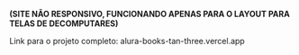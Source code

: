 **(SITE NÃO RESPONSIVO, FUNCIONANDO APENAS PARA O LAYOUT PARA TELAS DE DECOMPUTARES)**

Link para o projeto completo: alura-books-tan-three.vercel.app
